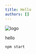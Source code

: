 ```yaml
---
title: Hello
authors: []
---
```

![](/img/uploads/logo.png "logo")

hello

```
npm start
```

```

```
